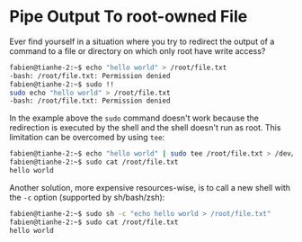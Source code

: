 # Pipe Output To root-owned File 

Ever find yourself in a situation where you try to redirect the output of a command to a file or directory on which only root have write access?

```bash
fabien@tianhe-2:~$ echo "hello world" > /root/file.txt
-bash: /root/file.txt: Permission denied
fabien@tianhe-2:~$ sudo !!
sudo echo "hello world" > /root/file.txt
-bash: /root/file.txt: Permission denied
```

In the example above the `sudo` command doesn't work because the redirection is executed by the shell and the shell doesn't run as root. This limitation can be overcomed by using `tee`:

```bash
fabien@tianhe-2:~$ echo "hello world" | sudo tee /root/file.txt > /dev/null
fabien@tianhe-2:~$ sudo cat /root/file.txt
hello world
```

Another solution, more expensive resources-wise, is to call a new shell with the `-c` option (supported by sh/bash/zsh):

```bash
fabien@tianhe-2:~$ sudo sh -c "echo hello world > /root/file.txt"
fabien@tianhe-2:~$ sudo cat /root/file.txt
hello world
```
